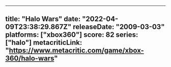 
---
title: "Halo Wars"
date: "2022-04-09T23:38:29.867Z"
releaseDate: "2009-03-03"
platforms: ["xbox360"]
score: 82
series: ["halo"]
metacriticLink: "https://www.metacritic.com/game/xbox-360/halo-wars"
---
